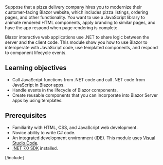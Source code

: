 Suppose that a pizza delivery company hires you to modernize their customer-facing Blazor website, which includes pizza listings, ordering pages, and other functionality. You want to use a JavaScript library to animate rendered HTML components, apply branding to similar pages, and have the app respond when page rendering is complete.

Blazor interactive web applications use .NET to share logic between the server and the client code. This module show you how to use Blazor to interoperate with JavaScript code, use templated components, and respond to component lifecycle events.

## Learning objectives

- Call JavaScript functions from .NET code and call .NET code from JavaScript in Blazor apps.
- Handle events in the lifecycle of Blazor components.
- Create reusable components that you can incorporate into Blazor Server apps by using templates.

## Prerequisites

- Familiarity with HTML, CSS, and JavaScript web development.
- Novice ability to write C# code.
- An integrated development environment (IDE). This module uses [Visual Studio Code](https://code.visualstudio.com).
- [.NET 7.0 SDK](https://dotnet.microsoft.com/download/dotnet/7.0) installed.

[!include[](../../../includes/dotnet7-sdk-version.md)]

